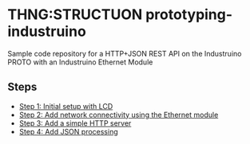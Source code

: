 # THNG:STRUCTUON prototyping-industruino

Sample code repository for a HTTP+JSON REST API on the Industruino PROTO with an Industruino Ethernet Module

## Steps

* [Step 1: Initial setup with LCD](docs/step1.md)
* [Step 2: Add network connectivity using the Ethernet module](docs/step2.md)
* [Step 3: Add a simple HTTP server](docs/step3.md)
* [Step 4: Add JSON processing](docs/step4.md)

